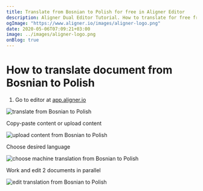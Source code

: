 ```yaml
---
title: Translate from Bosnian to Polish for free in Aligner Editor
description: Aligner Dual Editor Tutorial. How to translate for free from Bosnian to Polish. Aligner is multilingual document management platform. 
ogImage: "https://www.aligner.io/images/aligner-logo.png"
date: 2020-05-06T07:09:21+03:00
image: ../images/aligner-logo.png
onBlog: true
---
```


# How to translate document from Bosnian to Polish

1. Go to editor at [app.aligner.io](https://app.aligner.io "Aligner App web page")

![translate from Bosnian to Polish](../aligner-blank-editor.png "translate from Bosnian to Polish")

Copy-paste content or upload content

![upload content from Bosnian to Polish](../aligner-uploaded-document.png "upload content from Bosnian to Polish")

Choose desired language

![choose machine translation from Bosnian to Polish](../aligner-language-dropdown.png "choose machine translation from Bosnian to Polish")

Work and edit 2 documents in parallel

![edit translation from Bosnian to Polish](../aligner-double-sitded-editor.png "edit translation from Bosnian to Polish")

